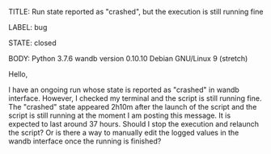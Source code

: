 TITLE:
Run state reported as "crashed", but the execution is still running fine

LABEL:
bug

STATE:
closed

BODY:
Python 3.7.6
wandb version 0.10.10
Debian GNU/Linux 9 (stretch)

Hello,

I have an ongoing run whose state is reported as "crashed" in wandb interface. However, I checked my terminal and the script is still running fine. The "crashed" state appeared 2h10m after the launch of the script and the script is still running at the moment I am posting this message. It is expected to last around 37 hours. Should I stop the execution and relaunch the script? Or is there a way to manually edit the logged values in the wandb interface once the running is finished?

